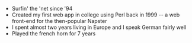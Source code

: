  * Surfin' the 'net since '94
 * Created my first web app in college using Perl back in 1999 -- a web front-end for the then-popular Napster
 * I spent almost two years living in Europe and I speak German fairly well
 * Played the french horn for 7 years